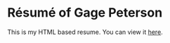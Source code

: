 # Résumé of Gage Peterson

This is my HTML based resume. You can view it [here](justgage.github.io).
